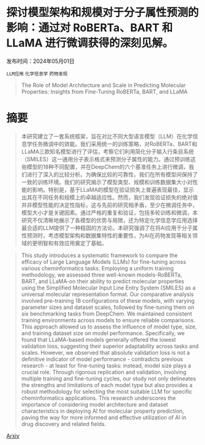 # 探讨模型架构和规模对于分子属性预测的影响：通过对 RoBERTa、BART 和 LLaMA 进行微调获得的深刻见解。

发布时间：2024年05月01日

`LLM应用` `化学信息学` `药物发现`

> The Role of Model Architecture and Scale in Predicting Molecular Properties: Insights from Fine-Tuning RoBERTa, BART, and LLaMA

# 摘要

> 本研究建立了一套系统框架，旨在对比不同大型语言模型（LLM）在化学信息学任务微调中的效能。我们采用统一的训练策略，对RoBERTa、BART和LLaMA三款知名模型进行了评估，考察它们利用简化分子输入行条目系统（SMILES）这一通用分子表示格式来预测分子属性的能力。通过预训练这些模型的18种不同配置，并在DeepChem的六个基准任务上进行微调，我们进行了深入的比较分析。为确保比较的可靠性，我们在所有模型间保持了一致的训练环境。我们的研究揭示了模型类型、规模和训练数据集大小对性能的影响。特别是，基于LLaMA的模型在验证损失上普遍表现最佳，显示出其在不同任务和规模上的卓越适应性。然而，我们发现验证损失的绝对值并非模型性能的决定性指标，这与先前的研究相矛盾，至少在微调任务中，模型大小才是关键因素。通过严格的重复和验证，包括多轮训练和微调，本研究不仅清晰地展示了各模型的优势与局限，还为特定化学信息学应用选择最合适的LLM提供了一种稳固的方法论。本研究强调了在将AI应用于分子属性预测时，考虑模型架构和数据集特性的重要性，为AI在药物发现等相关领域的更明智和有效应用奠定了基础。

> This study introduces a systematic framework to compare the efficacy of Large Language Models (LLMs) for fine-tuning across various cheminformatics tasks. Employing a uniform training methodology, we assessed three well-known models-RoBERTa, BART, and LLaMA-on their ability to predict molecular properties using the Simplified Molecular Input Line Entry System (SMILES) as a universal molecular representation format. Our comparative analysis involved pre-training 18 configurations of these models, with varying parameter sizes and dataset scales, followed by fine-tuning them on six benchmarking tasks from DeepChem. We maintained consistent training environments across models to ensure reliable comparisons. This approach allowed us to assess the influence of model type, size, and training dataset size on model performance. Specifically, we found that LLaMA-based models generally offered the lowest validation loss, suggesting their superior adaptability across tasks and scales. However, we observed that absolute validation loss is not a definitive indicator of model performance - contradicts previous research - at least for fine-tuning tasks: instead, model size plays a crucial role. Through rigorous replication and validation, involving multiple training and fine-tuning cycles, our study not only delineates the strengths and limitations of each model type but also provides a robust methodology for selecting the most suitable LLM for specific cheminformatics applications. This research underscores the importance of considering model architecture and dataset characteristics in deploying AI for molecular property prediction, paving the way for more informed and effective utilization of AI in drug discovery and related fields.

[Arxiv](https://arxiv.org/abs/2405.00949)